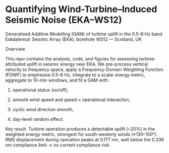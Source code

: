 # Quantifying Wind-Turbine–Induced Seismic Noise (EKA–WS12)

Generalised Additive Modelling (GAM) of turbine uplift in the 0.5–8 Hz band
Eskdalemuir Seismic Array (EKA), borehole WS12 — Scotland, UK

Overview

This repo contains the analysis, code, and figures for assessing turbine-attributed uplift in seismic energy near EKA. We pre-process vertical velocity to frequency space, apply a Frequency-Domain Weighting Function (FDWF) to emphasise 0.5–8 Hz, integrate to a scalar energy metric, aggregate to 10-min windows, and fit a GAM with:

1. operational status (on/off),

2. smooth wind speed and speed × operational interaction,

3. cyclic wind direction smooth,

4. day-level random effect.

Key result. Turbine operation produces a detectable uplift (~20%) in the weighted energy metric, strongest for south-westerly winds (≈130–150°). RMS displacement during operation peaks at 0.177 nm, well below the 0.336 nm compliance limit → no current compliance risk.
